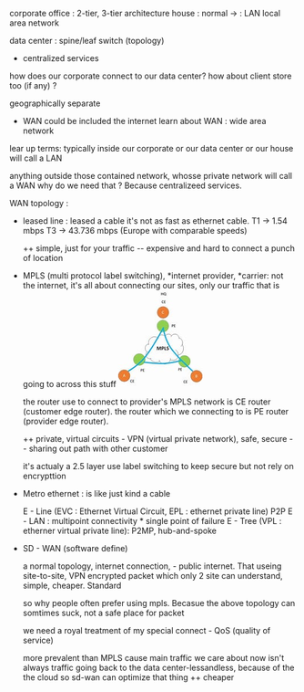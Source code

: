 corporate office : 2-tier, 3-tier architecture
house : normal
-> : LAN local area network

data center : spine/leaf switch (topology)
* centralized services
 
how does our corporate connect to our data center? how about client store too (if any) ?

geographically separate
* WAN could be included the internet
learn about WAN : wide area network

lear up terms:
typically inside our corporate or our data center or our house will call a LAN

anything outside those contained network, whosse private network will call a WAN 
why do we need that ? Because centralizeed services.

WAN topology :
+ leased line : leased a cable
it's not as fast as ethernet cable.
    T1 -> 1.54 mbps
    T3 -> 43.736 mbps
    (Europe with comparable speeds)
    
    ++ simple, just for your traffic
    -- expensive and hard to connect a punch of location

+ MPLS (multi protocol label switching), *internet provider, *carrier: not the internet, it's all about connecting our sites, only our traffic that is going to across this stuff
    ![Alt text](image.png)

    the router use to connect to provider's MPLS network is CE router (customer edge router).
    the router which we connecting to is PE router (provider edge router).
    
    ++ private, virtual circuits - VPN (virtual private network), safe, secure
    -- sharing out path with other customer

    it's actualy a 2.5 layer
    use label switching to keep secure but not rely on encrypttion
  

+ Metro ethernet : is like  just kind a cable

  
    E - Line (EVC : Ethernet Virtual Circuit, EPL : ethernet private line) P2P
    E - LAN : multipoint connectivity * single point of failure
    E - Tree (VPL : etherner virtual private line): P2MP, hub-and-spoke

    
+ SD - WAN (software define)

    a normal topology, internet connection, - public internet. That useing site-to-site, VPN encrypted packet which only 2 site can understand, simple, cheaper. Standard 

    so why people often prefer using mpls. Becasue the above topology can somtimes suck, not a safe place for packet

    we need a royal treatment of my special connect - QoS (quality of service)
    
    more prevalent than MPLS cause main traffic we care about now isn't always traffic going back to the data center-lessandless, because of the the cloud so sd-wan can optimize that thing
    ++ cheaper